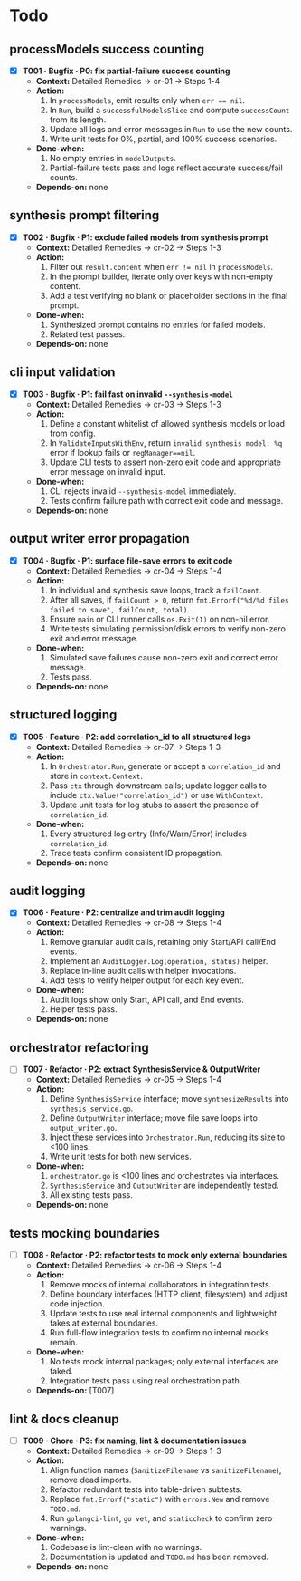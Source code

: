 # Todo

## processModels success counting
- [x] **T001 · Bugfix · P0: fix partial-failure success counting**
    - **Context:** Detailed Remedies → cr-01 → Steps 1-4
    - **Action:**
        1. In `processModels`, emit results only when `err == nil`.
        2. In `Run`, build a `successfulModelsSlice` and compute `successCount` from its length.
        3. Update all logs and error messages in `Run` to use the new counts.
        4. Write unit tests for 0%, partial, and 100% success scenarios.
    - **Done-when:**
        1. No empty entries in `modelOutputs`.
        2. Partial-failure tests pass and logs reflect accurate success/fail counts.
    - **Depends-on:** none

## synthesis prompt filtering
- [x] **T002 · Bugfix · P1: exclude failed models from synthesis prompt**
    - **Context:** Detailed Remedies → cr-02 → Steps 1-3
    - **Action:**
        1. Filter out `result.content` when `err != nil` in `processModels`.
        2. In the prompt builder, iterate only over keys with non-empty content.
        3. Add a test verifying no blank or placeholder sections in the final prompt.
    - **Done-when:**
        1. Synthesized prompt contains no entries for failed models.
        2. Related test passes.
    - **Depends-on:** none

## cli input validation
- [x] **T003 · Bugfix · P1: fail fast on invalid `--synthesis-model`**
    - **Context:** Detailed Remedies → cr-03 → Steps 1-3
    - **Action:**
        1. Define a constant whitelist of allowed synthesis models or load from config.
        2. In `ValidateInputsWithEnv`, return `invalid synthesis model: %q` error if lookup fails or `regManager==nil`.
        3. Update CLI tests to assert non-zero exit code and appropriate error message on invalid input.
    - **Done-when:**
        1. CLI rejects invalid `--synthesis-model` immediately.
        2. Tests confirm failure path with correct exit code and message.
    - **Depends-on:** none

## output writer error propagation
- [x] **T004 · Bugfix · P1: surface file-save errors to exit code**
    - **Context:** Detailed Remedies → cr-04 → Steps 1-4
    - **Action:**
        1. In individual and synthesis save loops, track a `failCount`.
        2. After all saves, if `failCount > 0`, return `fmt.Errorf("%d/%d files failed to save", failCount, total)`.
        3. Ensure `main` or CLI runner calls `os.Exit(1)` on non-nil error.
        4. Write tests simulating permission/disk errors to verify non-zero exit and error message.
    - **Done-when:**
        1. Simulated save failures cause non-zero exit and correct error message.
        2. Tests pass.
    - **Depends-on:** none

## structured logging
- [x] **T005 · Feature · P2: add correlation_id to all structured logs**
    - **Context:** Detailed Remedies → cr-07 → Steps 1-3
    - **Action:**
        1. In `Orchestrator.Run`, generate or accept a `correlation_id` and store in `context.Context`.
        2. Pass `ctx` through downstream calls; update logger calls to include `ctx.Value("correlation_id")` or use `WithContext`.
        3. Update unit tests for log stubs to assert the presence of `correlation_id`.
    - **Done-when:**
        1. Every structured log entry (Info/Warn/Error) includes `correlation_id`.
        2. Trace tests confirm consistent ID propagation.
    - **Depends-on:** none

## audit logging
- [x] **T006 · Feature · P2: centralize and trim audit logging**
    - **Context:** Detailed Remedies → cr-08 → Steps 1-4
    - **Action:**
        1. Remove granular audit calls, retaining only Start/API call/End events.
        2. Implement an `AuditLogger.Log(operation, status)` helper.
        3. Replace in-line audit calls with helper invocations.
        4. Add tests to verify helper output for each key event.
    - **Done-when:**
        1. Audit logs show only Start, API call, and End events.
        2. Helper tests pass.
    - **Depends-on:** none

## orchestrator refactoring
- [ ] **T007 · Refactor · P2: extract SynthesisService & OutputWriter**
    - **Context:** Detailed Remedies → cr-05 → Steps 1-4
    - **Action:**
        1. Define `SynthesisService` interface; move `synthesizeResults` into `synthesis_service.go`.
        2. Define `OutputWriter` interface; move file save loops into `output_writer.go`.
        3. Inject these services into `Orchestrator.Run`, reducing its size to <100 lines.
        4. Write unit tests for both new services.
    - **Done-when:**
        1. `orchestrator.go` is <100 lines and orchestrates via interfaces.
        2. `SynthesisService` and `OutputWriter` are independently tested.
        3. All existing tests pass.
    - **Depends-on:** none

## tests mocking boundaries
- [ ] **T008 · Refactor · P2: refactor tests to mock only external boundaries**
    - **Context:** Detailed Remedies → cr-06 → Steps 1-4
    - **Action:**
        1. Remove mocks of internal collaborators in integration tests.
        2. Define boundary interfaces (HTTP client, filesystem) and adjust code injection.
        3. Update tests to use real internal components and lightweight fakes at external boundaries.
        4. Run full-flow integration tests to confirm no internal mocks remain.
    - **Done-when:**
        1. No tests mock internal packages; only external interfaces are faked.
        2. Integration tests pass using real orchestration path.
    - **Depends-on:** [T007]

## lint & docs cleanup
- [ ] **T009 · Chore · P3: fix naming, lint & documentation issues**
    - **Context:** Detailed Remedies → cr-09 → Steps 1-3
    - **Action:**
        1. Align function names (`SanitizeFilename` vs `sanitizeFilename`), remove dead imports.
        2. Refactor redundant tests into table-driven subtests.
        3. Replace `fmt.Errorf("static")` with `errors.New` and remove `TODO.md`.
        4. Run `golangci-lint`, `go vet`, and `staticcheck` to confirm zero warnings.
    - **Done-when:**
        1. Codebase is lint-clean with no warnings.
        2. Documentation is updated and `TODO.md` has been removed.
    - **Depends-on:** none
